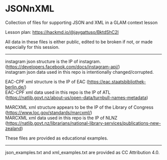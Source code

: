 # JSONnXML
Collection of files for supporting  JSON and XML in a GLAM context lesson

Lesson plan: https://hackmd.io/@jaygattuso/BktdShC2I 

All data in these files is either public, edited to be broken if not, or made especially for this session. 
______
 
instagram json structure is the IP of instagram. (https://developers.facebook.com/docs/instagram-api/)  
instagram json data used in this repo is intentionally changed/corrupted.  

EAC-CPF xml structure is the IP of EAC (https://eac.staatsbibliothek-berlin.de/)  
EAC-CPF xml data used in this repo is the IP of ATL (https://natlib.govt.nz/about-us/open-data/turnbull-names-metadata)

MARCXML xml structure appears to be the IP of the Library of Congress (https://www.loc.gov/standards/marcxml/)  
MARCXML xml data used in this repo is the IP of NLNZ (https://natlib.govt.nz/librarians/national-library-services/publications-new-zealand) 

These files are provided as educational examples. 

______

json_examples.txt and xml_examples.txt are provided as CC Attribution 4.0. 
